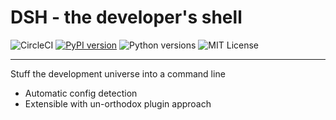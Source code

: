 # DSH  - the developer's shell

![CircleCI](https://circleci.com/gh/flashashen/dsh2.svg?style=svg)
[![PyPI version](https://badge.fury.io/py/dsh2.svg)](https://badge.fury.io/py/dsh2)
![Python versions](https://img.shields.io/pypi/pyversions/dsh2.svg)
![MIT License](https://img.shields.io/github/license/flashashen/dsh2.svg)

-------------------------------

Stuff the development universe into a command line 


- Automatic config detection
- Extensible with un-orthodox plugin approach
